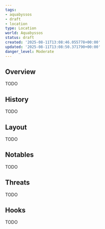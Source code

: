 ```yaml
---
tags:
- aquabyssos
- draft
- location
type: Location
world: Aquabyssos
status: draft
created: '2025-08-11T13:08:46.055778+00:00'
updated: '2025-08-11T13:08:50.371790+00:00'
danger_level: Moderate
---
```



## Overview

TODO
## History

TODO
## Layout

TODO
## Notables

TODO
## Threats

TODO
## Hooks

TODO
